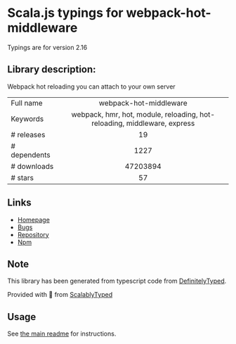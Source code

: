
# Scala.js typings for webpack-hot-middleware

Typings are for version 2.16

## Library description:
Webpack hot reloading you can attach to your own server

|                    |                 |
| ------------------ | :-------------: |
| Full name          | webpack-hot-middleware |
| Keywords           | webpack, hmr, hot, module, reloading, hot-reloading, middleware, express |
| # releases         | 19 |
| # dependents       | 1227 |
| # downloads        | 47203894 |
| # stars            | 57 |

## Links
- [Homepage](https://github.com/webpack-contrib/webpack-hot-middleware#readme)
- [Bugs](https://github.com/webpack-contrib/webpack-hot-middleware/issues)
- [Repository](https://github.com/webpack-contrib/webpack-hot-middleware)
- [Npm](https://www.npmjs.com/package/webpack-hot-middleware)
    


## Note
This library has been generated from typescript code from [DefinitelyTyped](https://definitelytyped.org).

Provided with :purple_heart: from [ScalablyTyped](https://github.com/oyvindberg/ScalablyTyped)

## Usage
See [the main readme](../../readme.md) for instructions.


